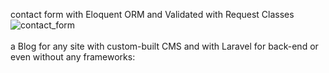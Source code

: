 contact form with Eloquent ORM and Validated with Request Classes
<br>
![contact_form](https://github.com/user-attachments/assets/6c8ba8e3-f3d5-4b74-9414-391c3e0fc49d)
<br>
<br>
a Blog for any site with custom-built CMS and with Laravel for back-end or even without any frameworks:
<br>
